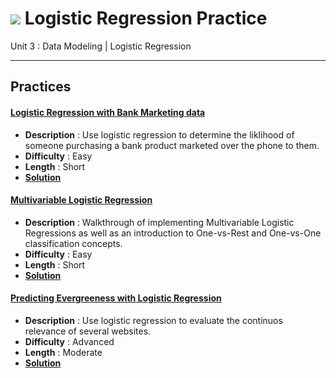 # ![](https://ga-dash.s3.amazonaws.com/production/assets/logo-9f88ae6c9c3871690e33280fcf557f33.png) Logistic Regression Practice

Unit 3 : Data Modeling | Logistic Regression

---

## Practices


#### [Logistic Regression with Bank Marketing data](./LogisticRegression-BankMarketing-Lab.ipynb)
  - **Description** : Use logistic regression to determine the liklihood of someone purchasing a bank product marketed over the phone to them.
  - **Difficulty** : Easy
  - **Length** : Short
  - **[Solution](./solution-code/LogisticRegression-BankMarketing-Lab-solutions.ipynb)**

#### [Multivariable Logistic Regression](./MultiVariable_LogisticRegression-lab.ipynb)
  - **Description** : Walkthrough of implementing Multivariable Logistic Regressions as well as an introduction to One-vs-Rest and One-vs-One classification concepts.
  - **Difficulty** : Easy
  - **Length** : Short
  - **[Solution](./solution-code/MultiVariable_LogisticRegression-lab-solutions.ipynb)**

#### [Predicting Evergreeness with Logistic Regression](./predicting_evergreen_sites-lab.ipynb)
  - **Description** : Use logistic regression to evaluate the continuos relevance of several websites.
  - **Difficulty** : Advanced
  - **Length** : Moderate
  - **[Solution](./solution-code/predicting_evergreen_sites-lab-solutions.ipynb)**

